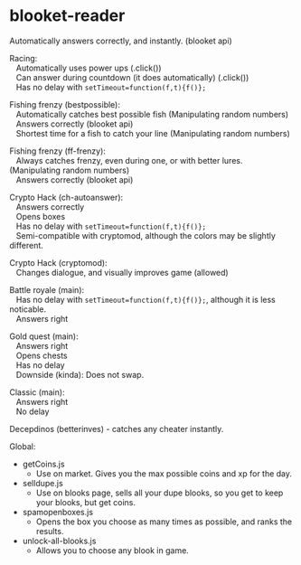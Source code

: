 # blooket-reader 
Automatically answers correctly, and instantly. (blooket api)</br>

Racing:</br>
&nbsp;&nbsp;&nbsp;Automatically uses power ups (.click())</br> 
&nbsp;&nbsp;&nbsp;Can answer during countdown (it does automatically) (.click())</br>
&nbsp;&nbsp;&nbsp;Has no delay with `setTimeout=function(f,t){f()};`</br>

Fishing frenzy (bestpossible):</br>
&nbsp;&nbsp;&nbsp;Automatically catches best possible fish (Manipulating random numbers)</br>
&nbsp;&nbsp;&nbsp;Answers correctly (blooket api)</br>
&nbsp;&nbsp;&nbsp;Shortest time for a fish to catch your line (Manipulating random numbers)</br>

Fishing frenzy (ff-frenzy):</br>
&nbsp;&nbsp;&nbsp;Always catches frenzy, even during one, or with better lures. (Manipulating random numbers)</br>
&nbsp;&nbsp;&nbsp;Answers correctly (blooket api)</br>

Crypto Hack (ch-autoanswer):</br>
&nbsp;&nbsp;&nbsp;Answers correctly</br>
&nbsp;&nbsp;&nbsp;Opens boxes</br>
&nbsp;&nbsp;&nbsp;Has no delay with `setTimeout=function(f,t){f()};`</br>
&nbsp;&nbsp;&nbsp;Semi-compatible with cryptomod, although the colors may be slightly different.</br>

Crypto Hack (cryptomod):</br>
&nbsp;&nbsp;&nbsp;Changes dialogue, and visually improves game (allowed)</br>

Battle royale (main):</br>
&nbsp;&nbsp;&nbsp;Has no delay with `setTimeout=function(f,t){f()};`, although it is less noticable.</br>
&nbsp;&nbsp;&nbsp;Answers right</br>

Gold quest (main):</br>
&nbsp;&nbsp;&nbsp;Answers right</br>
&nbsp;&nbsp;&nbsp;Opens chests</br>
&nbsp;&nbsp;&nbsp;Has no delay</br>
&nbsp;&nbsp;&nbsp;Downside (kinda): Does not swap.</br>


Classic (main):</br>
&nbsp;&nbsp;&nbsp;Answers right</br>
&nbsp;&nbsp;&nbsp;No delay</br>

Decepdinos (betterinves) - catches any cheater instantly.<br>
    

Global:<br>
  * getCoins.js
    * Use on market. Gives you the max possible coins and xp for the day.
  * selldupe.js
    * Use on blooks page, sells all your dupe blooks, so you get to keep your blooks, but get coins.
  * spamopenboxes.js
    * Opens the box you choose as many times as possible, and ranks the results.
  * unlock-all-blooks.js
    * Allows you to choose any blook in game.
    
 
